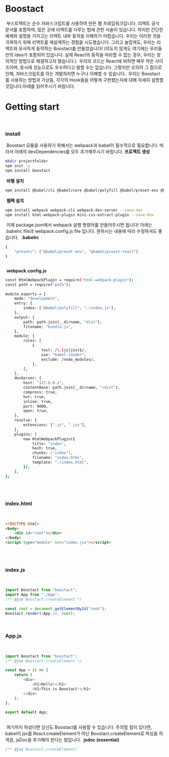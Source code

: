 # Boostact
​
부스트액트는 순수 자바스크립트를 사용하여 만든 웹 프레임워크입니다.
​
리액트 공식 문서를 포함하여, 많은 곳에 리액트를 다루는 법에 관한 서술이 있습니다. 하지만 간단한 예제와 설명을 가지고는 리액트 내부 동작을 이해하기 어렵습니다. 우리는 이러한 것을 극복하기 위해 리액트를 재설계하는 경험을 시도했습니다.
그리고 놀랍게도, 우리는 리액트와 유사하게 동작하는 Boostact를 만들었습니다!
(의도치 않게도 여기에는 우리들만의 idea가 포함되어 있습니다. 실제 React의 동작을 따라할 수 없는 경우, 우리는 창의적인 방법으로 해결하고자 했습니다.)
​
우리의 코드는 React에 비하면 매우 작은 사이즈이며, 동시에 성능으로도 우수하다고 말할 수는 없습니다. 그렇지만 오히려 그 점으로 인해, 자바스크립트를 아는 개발자라면 누구나 이해할 수 있습니다.
​
우리는 Boostact를 사용하는 방법과 가상돔, 각각의 Hook들을 어떻게 구현했는지에 대해 자세히 설명할 것입니다.
​
아래를 읽어주시기 바랍니다.
​
​
​
# Getting start
​
### install
​
Boostact 모듈을 사용하기 위해서는 webpack과 babel이 필수적으로 필요합니다. 따라서 아래의 devDependencies를 모두 추가해주시기 바랍니다.
​
**프로젝트 생성**
​
```bash
mkdir projectFolder
npm init -y
npm install boostact
```
​
**바벨 설치**
​
```bash
npm install @babel/cli @babel/core @babel/polyfill @babel/preset-env @babel/preset-react --save-dev
```
​
**웹팩 설치**
​
```bash
npm install webpack webpack-cli webpack-dev-server --save-dev
npm install html-webpack-plugin mini-css-extract-plugin --save-dev
```
​
이제 package.json에서 webpack 실행 명령어를 만들어주시면 됩니다!
아래는 .babelrc file과 webpack.config.js file 입니다. 원하시는 내용에 따라 수정하셔도 좋습니다.
​
**.babelrc**
​
```bash
{
    "presets": ["@babel/preset-env", "@babel/preset-react"]
}
​
```
​
**webpack.config.js**
​
```bash
const HtmlWebpackPlugin = require("html-webpack-plugin");
const path = require("path");
​
module.exports = {
    mode: "development",
    entry: {
        index: ["@babel/polyfill", "./index.js"],
    },
    output: {
        path: path.join(__dirname, "dist"),
        filename: "bundle.js",
    },
    module: {
        rules: [
            {
                test: /\.(js|jsx)$/,
                use: "babel-loader",
                exclude: /node_modules/,
            },
        ],
    },
    devServer: {
        host: "127.0.0.1",
        contentBase: path.join(__dirname, "/dist"),
        compress: true,
        hot: true,
        inline: true,
        port: 9000,
        open: true,
    },
    resolve: {
        extensions: [".js", ".jsx"],
    },
    plugins: [
        new HtmlWebpackPlugin({
            title: "index",
            hash: true,
            chunks: ["index"],
            filename: "index.html",
            template: "./index.html",
        }),
    ],
};
​
```
​
​
​
​
​
### index.html
​
```html
<!DOCTYPE html>
<body>
    <div id="root"></div>
</body>
<script type="module" src="index.jsx"></script>
​
```
​
​
​
### index.js
​
```javascript
import Boostact from "boostact";
import App from "./App";
/** @jsx Boostact.createElement */
​
const root = document.getElementById("root");
Boostact.render(<App />, root);
```
​
### App.js
​
```javascript
import Boostact from "boostact";
/** @jsx Boostact.createElement */
​
const App = () => {
    return (
        <div>
            <h1>Hello!</h1>
            <h2>This is Boostact!</h2>
        </div>
    );
};
​
export default App;
​
```
​
여기까지 하셨다면 당신도 Boostact를 사용할 수 있습니다. 주의할 점이 있다면, babel이 jsx를 React.createElement가 아닌 Boostact.createElement로 파싱을 하게끔, jsDoc을 추가해야 한다는 점입니다.
​
**jsdoc (essential)**
​
```js
/** @jsx Boostact.createElement/
```
